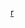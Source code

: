 [r](https://tenor.com/view/crow-raven-petting-comfy-sleepy-gif-5462938242020045036?quality=lossless)
